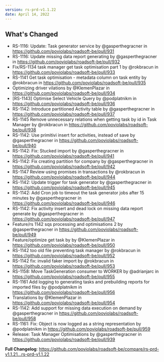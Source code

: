```yaml
---
version: rs-prd-v1.1.22
date: April 14, 2022
---
```


## What's Changed
* RS-1116: Update: Task generator service by @gasperthegracner in https://github.com/poviolabs/roadsoft-be/pull/931
* RS-1116: Update missing data report generating by @gasperthegracner in https://github.com/poviolabs/roadsoft-be/pull/932
* Fix/RS-1134 task manager get task optimisation part 1 by @rokbracun in https://github.com/poviolabs/roadsoft-be/pull/933
* RS-1141 Get task optimisation - metadata column on task entity by @rokbracun in https://github.com/poviolabs/roadsoft-be/pull/935
* Optimizing driver vilations by @KlemenPlazar in https://github.com/poviolabs/roadsoft-be/pull/934
* [RS-1143] Optimise Select Vehicle Query by @podplatnikm in https://github.com/poviolabs/roadsoft-be/pull/936
* RS-1142: Introduce partitioned Activity table by @gasperthegracner in https://github.com/poviolabs/roadsoft-be/pull/937
* RS-1145 Remove unnecessary relations when getting task by id in Task Manager by @rokbracun in https://github.com/poviolabs/roadsoft-be/pull/938
* RS-1142: Use primitivi insert for activities, instead of save by @gasperthegracner in https://github.com/poviolabs/roadsoft-be/pull/940
* RS-1142: Fix: Stucked import by @gasperthegracner in https://github.com/poviolabs/roadsoft-be/pull/941
* RS-1142: Fix creating partition for company by @gasperthegracner in https://github.com/poviolabs/roadsoft-be/pull/942
* RS-1147 Review using promises in transactions by @rokbracun in https://github.com/poviolabs/roadsoft-be/pull/944
* RS-1142: Update trigger for task generator by @gasperthegracner in https://github.com/poviolabs/roadsoft-be/pull/945
* RS-1142: Add Cron job to timeout the task generator jobs after 15 minutes by @gasperthegracner in https://github.com/poviolabs/roadsoft-be/pull/946
* RS-1142: Fix activity insert and dead lock on missing data report generate by @gasperthegracner in https://github.com/poviolabs/roadsoft-be/pull/947
* Feature/rs 1142 sqs processing and optimisations 2 by @gasperthegracner in https://github.com/poviolabs/roadsoft-be/pull/949
* Feature/optimize get task by by @KlemenPlazar in https://github.com/poviolabs/roadsoft-be/pull/950
* RS-1142 too old file preventing task manager by @rokbracun in https://github.com/poviolabs/roadsoft-be/pull/952
* RS-1142 fix: invalid faker import by @rokbracun in https://github.com/poviolabs/roadsoft-be/pull/953
* RS-1158: Move TaskGeneration consumer to WORKER by @adrianjarc in https://github.com/poviolabs/roadsoft-be/pull/955
* RS-1161 Add logging to generating tasks and prebuilding reports for imported files by @podplatnikm in https://github.com/poviolabs/roadsoft-be/pull/956
* Translations by @KlemenPlazar in https://github.com/poviolabs/roadsoft-be/pull/954
* RS-1142: Add support for missing data execution on demand by @gasperthegracner in https://github.com/poviolabs/roadsoft-be/pull/958
* RS-1161: Fix: Object is now logged as a string representation by @podplatnikm in https://github.com/poviolabs/roadsoft-be/pull/959
* Release: Task Manager Optimisations by @gasperthegracner in https://github.com/poviolabs/roadsoft-be/pull/939


**Full Changelog**: https://github.com/poviolabs/roadsoft-be/compare/rs-prd-v1.1.21...rs-prd-v1.1.22